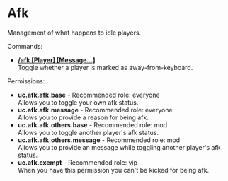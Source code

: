 Afk
====
Management of what happens to idle players.

Commands: <br>
* **[/afk \[Player\] \[Message…\]](../commands/afk.md)**<br>Toggle whether a player is marked as away-from-keyboard.

Permissions: <br>
* **uc.afk.afk.base** - Recommended role: everyone<br>Allows you to toggle your own afk status.
* **uc.afk.afk.message** - Recommended role: everyone<br>Allows you to provide a reason for being afk.
* **uc.afk.afk.others.base** - Recommended role: mod<br>Allows you to toggle another player's afk status.
* **uc.afk.afk.others.message** - Recommended role: mod<br>Allows you to provide an message while toggling another player's afk status.
* **uc.afk.exempt** - Recommended role: vip<br>When you have this permission you can't be kicked for being afk.
